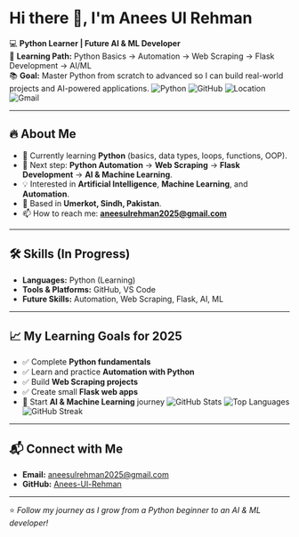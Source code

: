 # Hi there 👋, I'm Anees Ul Rehman

💻 **Python Learner | Future AI & ML Developer**  
🚀 **Learning Path:** Python Basics → Automation → Web Scraping → Flask Development → AI/ML  
📚 **Goal:** Master Python from scratch to advanced so I can build real-world projects and AI-powered applications.
![Python](https://img.shields.io/badge/Python-Learning-blue?logo=python)
![GitHub](https://img.shields.io/badge/GitHub-Profile-black?logo=github)
![Location](https://img.shields.io/badge/Location-Umerkot-green?logo=google-maps)
![Gmail](https://img.shields.io/badge/Email-aneesulrehman2025@gmail.com-red?logo=gmail)

---

## 🔥 About Me
- 🌱 Currently learning **Python** (basics, data types, loops, functions, OOP).
- 🎯 Next step: **Python Automation** → **Web Scraping** → **Flask Development** → **AI & Machine Learning**.
- 💡 Interested in **Artificial Intelligence**, **Machine Learning**, and **Automation**.
- 📍 Based in **Umerkot, Sindh, Pakistan**.
- 📫 How to reach me: **aneesulrehman2025@gmail.com**

---

## 🛠 Skills (In Progress)
- **Languages:** Python (Learning)
- **Tools & Platforms:** GitHub, VS Code
- **Future Skills:** Automation, Web Scraping, Flask, AI, ML

---

## 📈 My Learning Goals for 2025
- ✅ Complete **Python fundamentals**
- ✅ Learn and practice **Automation with Python**
- ✅ Build **Web Scraping projects**
- ✅ Create small **Flask web apps**
- 🚀 Start **AI & Machine Learning** journey
![GitHub Stats](https://github-readme-stats.vercel.app/api?username=Anees-Ul-Rehman&show_icons=true&theme=tokyonight)
![Top Languages](https://github-readme-stats.vercel.app/api/top-langs/?username=Anees-Ul-Rehman&layout=compact&theme=tokyonight)
![GitHub Streak](https://streak-stats.demolab.com?user=Anees-Ul-Rehman&theme=tokyonight)

---

## 📬 Connect with Me
- **Email:** [aneesulrehman2025@gmail.com](mailto:aneesulrehman2025@gmail.com)
- **GitHub:** [Anees-Ul-Rehman](https://github.com/Anees-Ul-Rehman)

---
⭐ *Follow my journey as I grow from a Python beginner to an AI & ML developer!*
